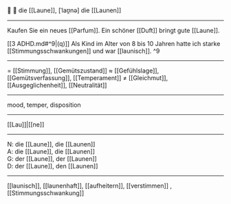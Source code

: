 🔴 🌈 die [[Laune]], [ˈlaʊ̯nə]
die [[Launen]]

---
Kaufen Sie ein neues [[Parfum]]. Ein schöner [[Duft]] bringt gute [[Laune]].

[[3 ADHD.md#^9|(q)]] Als Kind im Alter von 8 bis 10 Jahren hatte ich starke [[Stimmungsschwankungen]] und war [[launisch]]. ^9

---
= [[Stimmung]], [[Gemütszustand]]
≈ [[Gefühlslage]], [[Gemütsverfassung]], [[Temperament]]
≠ [[Gleichmut]], [[Ausgeglichenheit]], [[Neutralität]]

---
mood, temper, disposition

---
[[Lau]]|[[ne]]

---
N: die [[Laune]], die [[Launen]]  
A: die [[Laune]], die [[Launen]]  
G: der [[Laune]], der [[Launen]]  
D: der [[Laune]], den [[Launen]]  

---
[[launisch]], [[launenhaft]], [[aufheitern]], [[verstimmen]]
, [[Stimmungsschwankung]]